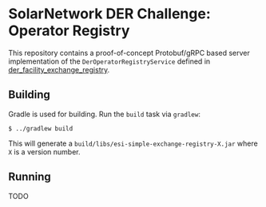 # SolarNetwork DER Challenge: Operator Registry

This repository contains a proof-of-concept Protobuf/gRPC based server implementation of the
`DerOperatorRegistryService` defined in [der_facility_exchange_registry][der_facility_exchange_registry].

## Building

Gradle is used for building. Run the `build` task via `gradlew`:

	$ ../gradlew build

This will generate a `build/libs/esi-simple-exchange-registry-X.jar` where `X` is a version number.

## Running

TODO

[der_facility_exchange_registry]: ../api/src/main/proto/solarnetwork/esi/service/der_facility_exchange_registry.proto
